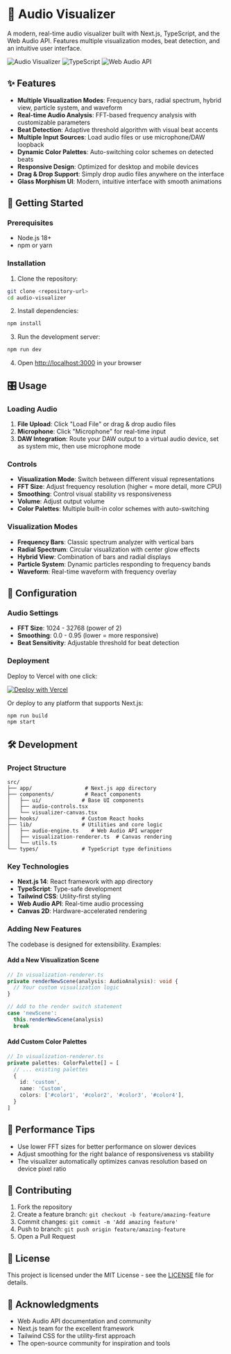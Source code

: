 # 🎵 Audio Visualizer

A modern, real-time audio visualizer built with Next.js, TypeScript, and the Web Audio API. Features multiple visualization modes, beat detection, and an intuitive user interface.

![Audio Visualizer](https://img.shields.io/badge/Built%20with-Next.js-black?style=for-the-badge&logo=next.js)
![TypeScript](https://img.shields.io/badge/TypeScript-007ACC?style=for-the-badge&logo=typescript&logoColor=white)
![Web Audio API](https://img.shields.io/badge/Web%20Audio%20API-FF6B6B?style=for-the-badge)

## ✨ Features

- **Multiple Visualization Modes**: Frequency bars, radial spectrum, hybrid view, particle system, and waveform
- **Real-time Audio Analysis**: FFT-based frequency analysis with customizable parameters
- **Beat Detection**: Adaptive threshold algorithm with visual beat accents
- **Multiple Input Sources**: Load audio files or use microphone/DAW loopback
- **Dynamic Color Palettes**: Auto-switching color schemes on detected beats
- **Responsive Design**: Optimized for desktop and mobile devices
- **Drag & Drop Support**: Simply drop audio files anywhere on the interface
- **Glass Morphism UI**: Modern, intuitive interface with smooth animations

## 🚀 Getting Started

### Prerequisites

- Node.js 18+ 
- npm or yarn

### Installation

1. Clone the repository:
```bash
git clone <repository-url>
cd audio-visualizer
```

2. Install dependencies:
```bash
npm install
```

3. Run the development server:
```bash
npm run dev
```

4. Open [http://localhost:3000](http://localhost:3000) in your browser

## 🎛️ Usage

### Loading Audio

1. **File Upload**: Click "Load File" or drag & drop audio files
2. **Microphone**: Click "Microphone" for real-time input
3. **DAW Integration**: Route your DAW output to a virtual audio device, set as system mic, then use microphone mode

### Controls

- **Visualization Mode**: Switch between different visual representations
- **FFT Size**: Adjust frequency resolution (higher = more detail, more CPU)
- **Smoothing**: Control visual stability vs responsiveness
- **Volume**: Adjust output volume
- **Color Palettes**: Multiple built-in color schemes with auto-switching

### Visualization Modes

- **Frequency Bars**: Classic spectrum analyzer with vertical bars
- **Radial Spectrum**: Circular visualization with center glow effects
- **Hybrid View**: Combination of bars and radial displays
- **Particle System**: Dynamic particles responding to frequency bands
- **Waveform**: Real-time waveform with frequency overlay

## 🔧 Configuration

### Audio Settings

- **FFT Size**: 1024 - 32768 (power of 2)
- **Smoothing**: 0.0 - 0.95 (lower = more responsive)
- **Beat Sensitivity**: Adjustable threshold for beat detection

### Deployment

Deploy to Vercel with one click:

[![Deploy with Vercel](https://vercel.com/button)](https://vercel.com/new/clone?repository-url=https://github.com/your-username/audio-visualizer)

Or deploy to any platform that supports Next.js:

```bash
npm run build
npm start
```

## 🛠️ Development

### Project Structure

```
src/
├── app/                 # Next.js app directory
├── components/          # React components
│   ├── ui/             # Base UI components
│   ├── audio-controls.tsx
│   └── visualizer-canvas.tsx
├── hooks/              # Custom React hooks
├── lib/                # Utilities and core logic
│   ├── audio-engine.ts    # Web Audio API wrapper
│   ├── visualization-renderer.ts  # Canvas rendering
│   └── utils.ts
└── types/              # TypeScript type definitions
```

### Key Technologies

- **Next.js 14**: React framework with app directory
- **TypeScript**: Type-safe development
- **Tailwind CSS**: Utility-first styling
- **Web Audio API**: Real-time audio processing
- **Canvas 2D**: Hardware-accelerated rendering

### Adding New Features

The codebase is designed for extensibility. Examples:

#### Add a New Visualization Scene

```typescript
// In visualization-renderer.ts
private renderNewScene(analysis: AudioAnalysis): void {
  // Your custom visualization logic
}

// Add to the render switch statement
case 'newScene':
  this.renderNewScene(analysis)
  break
```

#### Add Custom Color Palettes

```typescript
// In visualization-renderer.ts
private palettes: ColorPalette[] = [
  // ... existing palettes
  {
    id: 'custom',
    name: 'Custom',
    colors: ['#color1', '#color2', '#color3', '#color4'],
  }
]
```

## 🎯 Performance Tips

- Use lower FFT sizes for better performance on slower devices
- Adjust smoothing for the right balance of responsiveness vs stability
- The visualizer automatically optimizes canvas resolution based on device pixel ratio

## 🤝 Contributing

1. Fork the repository
2. Create a feature branch: `git checkout -b feature/amazing-feature`
3. Commit changes: `git commit -m 'Add amazing feature'`
4. Push to branch: `git push origin feature/amazing-feature`
5. Open a Pull Request

## 📝 License

This project is licensed under the MIT License - see the [LICENSE](LICENSE) file for details.

## 🙏 Acknowledgments

- Web Audio API documentation and community
- Next.js team for the excellent framework
- Tailwind CSS for the utility-first approach
- The open-source community for inspiration and tools
